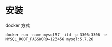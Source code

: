 # 安装

docker 方式
```
docker run -name mysql57 -itd -p 3306:3306 -e MYSQL_ROOT_PASSWORD=123456 mysql:5.7.26
```
